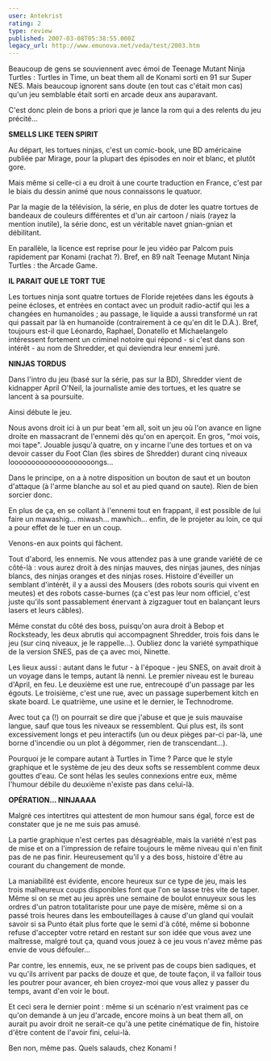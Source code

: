 ```yaml
---
user: Antekrist
rating: 2
type: review
published: 2007-03-08T05:38:55.000Z
legacy_url: http://www.emunova.net/veda/test/2003.htm
---
```

Beaucoup de gens se souviennent avec émoi de Teenage Mutant Ninja Turtles : Turtles in Time, un beat them all de Konami sorti en 91 sur Super NES. Mais beaucoup ignorent sans doute (en tout cas c'était mon cas) qu'un jeu semblable était sorti en arcade deux ans auparavant.  

C'est donc plein de bons a priori que je lance la rom qui a des relents du jeu précité...  

  

**SMELLS LIKE TEEN SPIRIT**  

Au départ, les tortues ninjas, c'est un comic-book, une BD américaine publiée par Mirage, pour la plupart des épisodes en noir et blanc, et plutôt gore.  

Mais même si celle-ci a eu droit à une courte traduction en France, c'est par le biais du dessin animé que nous connaissons le quatuor.  

Par la magie de la télévision, la série, en plus de doter les quatre tortues de bandeaux de couleurs différentes et d'un air cartoon / niais (rayez la mention inutile), la série donc, est un véritable navet gnian-gnian et débilitant.  

En parallèle, la licence est reprise pour le jeu vidéo par Palcom puis rapidement par Konami (rachat ?). Bref, en 89 naît Teenage Mutant Ninja Turtles : the Arcade Game.  

  

**IL PARAIT QUE LE TORT TUE**  

Les tortues ninja sont quatre tortues de Floride rejetées dans les égouts à peine écloses, et entrées en contact avec un produit radio-actif qui les a changées en humanoïdes ; au passage, le liquide a aussi transformé un rat qui passait par là en humanoïde (contrairement à ce qu'en dit le D.A.). Bref, toujours est-il que Léonardo, Raphael, Donatello et Michaelangelo intéressent fortement un criminel notoire qui répond - si c'est dans son intérêt - au nom de Shredder, et qui deviendra leur ennemi juré.  

  

**NINJAS TORDUS**  

Dans l'intro du jeu (basé sur la série, pas sur la BD), Shredder vient de kidnapper April O'Neil, la journaliste amie des tortues, et les quatre se lancent à sa poursuite.  

Ainsi débute le jeu.  

  

Nous avons droit ici à un pur beat 'em all, soit un jeu où l'on avance en ligne droite en massacrant de l'ennemi dès qu'on en aperçoit. En gros, "moi vois, moi tape". Jouable jusqu'à quatre, on y incarne l'une des tortues et on va devoir casser du Foot Clan (les sbires de Shredder) durant cinq niveaux loooooooooooooooooooongs...  

  

Dans le principe, on a à notre disposition un bouton de saut et un bouton d'attaque (à l'arme blanche au sol et au pied quand on saute). Rien de bien sorcier donc.  

En plus de ça, en se collant à l'ennemi tout en frappant, il est possible de lui faire un mawashig... miwash... mawhich... enfin, de le projeter au loin, ce qui a pour effet de le tuer en un coup.  

  

Venons-en aux points qui fâchent.  

Tout d'abord, les ennemis. Ne vous attendez pas à une grande variété de ce côté-là : vous aurez droit à des ninjas mauves, des ninjas jaunes, des ninjas blancs, des ninjas oranges et des ninjas roses. Histoire d'éveiller un semblant d'intérêt, il y a aussi des Mousers (des robots souris qui vivent en meutes) et des robots casse-burnes (ça c'est pas leur nom officiel, c'est juste qu'ils sont passablement énervant à zigzaguer tout en balançant leurs lasers et leurs câbles).  

Même constat du côté des boss, puisqu'on aura droit à Bebop et Rocksteady, les deux abrutis qui accompagnent Shredder, trois fois dans le jeu (sur cinq niveaux, je le rappelle...). Oubliez donc la variété sympathique de la version SNES, pas de ça avec moi, Ninette.  

  

Les lieux aussi : autant dans le futur - à l'époque - jeu SNES, on avait droit à un voyage dans le temps, autant là nenni. Le premier niveau est le bureau d'April, en feu. Le deuxième est une rue, entrecoupé d'un passage par les égouts. Le troisième, c'est une rue, avec un passage superbement kitch en skate board. Le quatrième, une usine et le dernier, le Technodrome.  

Avec tout ça (!) on pourrait se dire que j'abuse et que je suis mauvaise langue, sauf que tous les niveaux se ressemblent. Qui plus est, ils sont excessivement longs et peu interactifs (un ou deux pièges par-ci par-là, une borne d'incendie ou un plot à dégommer, rien de transcendant...).  

  

Pourquoi je le compare autant à Turtles in Time ? Parce que le style graphique et le système de jeu des deux softs se ressemblent comme deux gouttes d'eau. Ce sont hélas les seules connexions entre eux, même l'humour débile du deuxième n'existe pas dans celui-là.  

  

**OPÉRATION... NINJAAAA**  

Malgré ces intertitres qui attestent de mon humour sans égal, force est de constater que je ne me suis pas amusé.  

La partie graphique n'est certes pas désagréable, mais la variété n'est pas de mise et on a l'impression de refaire toujours le même niveau qui n'en finit pas de ne pas finir. Heureusement qu'il y a des boss, histoire d'être au courant du changement de monde.  

La maniabilité est évidente, encore heureux sur ce type de jeu, mais les trois malheureux coups disponibles font que l'on se lasse très vite de taper. Même si on se met au jeu après une semaine de boulot ennuyeux sous les ordres d'un patron totalitariste pour une paye de misère, même si on a passé trois heures dans les embouteillages à cause d'un gland qui voulait savoir si sa Punto était plus forte que le semi d'à côté, même si bobonne refuse d'accepter votre retard en restant sur son idée que vous avez une maîtresse, malgré tout ça, quand vous jouez à ce jeu vous n'avez même pas envie de vous défouler...  

Par contre, les ennemis, eux, ne se privent pas de coups bien sadiques, et vu qu'ils arrivent par packs de douze et que, de toute façon, il va falloir tous les poutrer pour avancer, eh bien croyez-moi que vous allez y passer du temps, avant d'en voir le bout.  

Et ceci sera le dernier point : même si un scénario n'est vraiment pas ce qu'on demande à un jeu d'arcade, encore moins à un beat them all, on aurait pu avoir droit ne serait-ce qu'à une petite cinématique de fin, histoire d'être content de l'avoir fini, celui-là.  

Ben non, même pas. Quels salauds, chez Konami !